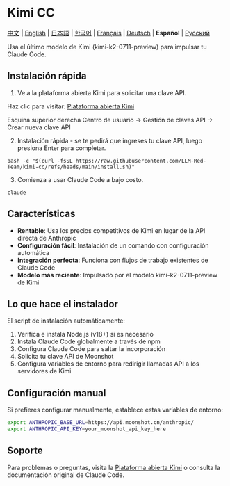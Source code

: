 # Kimi CC

[中文](README.md) | [English](README_EN.md) | [日本語](README_JA.md) | [한국어](README_KO.md) | [Français](README_FR.md) | [Deutsch](README_DE.md) | **Español** | [Русский](README_RU.md)

Usa el último modelo de Kimi (kimi-k2-0711-preview) para impulsar tu Claude Code.

## Instalación rápida

1. Ve a la plataforma abierta Kimi para solicitar una clave API.

Haz clic para visitar: [Plataforma abierta Kimi](https://platform.moonshot.cn/)

Esquina superior derecha Centro de usuario -> Gestión de claves API -> Crear nueva clave API

2. Instalación rápida - se te pedirá que ingreses tu clave API, luego presiona Enter para completar.

```shell
bash -c "$(curl -fsSL https://raw.githubusercontent.com/LLM-Red-Team/kimi-cc/refs/heads/main/install.sh)"
```

3. Comienza a usar Claude Code a bajo costo.

```shell
claude
```

## Características

- **Rentable**: Usa los precios competitivos de Kimi en lugar de la API directa de Anthropic
- **Configuración fácil**: Instalación de un comando con configuración automática
- **Integración perfecta**: Funciona con flujos de trabajo existentes de Claude Code
- **Modelo más reciente**: Impulsado por el modelo kimi-k2-0711-preview de Kimi

## Lo que hace el instalador

El script de instalación automáticamente:
1. Verifica e instala Node.js (v18+) si es necesario
2. Instala Claude Code globalmente a través de npm
3. Configura Claude Code para saltar la incorporación
4. Solicita tu clave API de Moonshot
5. Configura variables de entorno para redirigir llamadas API a los servidores de Kimi

## Configuración manual

Si prefieres configurar manualmente, establece estas variables de entorno:

```bash
export ANTHROPIC_BASE_URL=https://api.moonshot.cn/anthropic/
export ANTHROPIC_API_KEY=your_moonshot_api_key_here
```

## Soporte

Para problemas o preguntas, visita la [Plataforma abierta Kimi](https://platform.moonshot.cn/) o consulta la documentación original de Claude Code. 